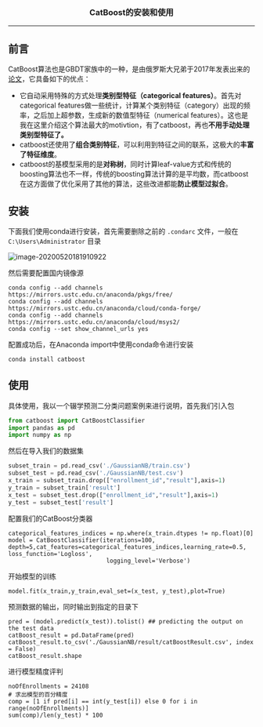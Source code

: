 ### <center>CatBoost的安装和使用
***
## 前言

CatBoost算法也是GBDT家族中的一种，是由俄罗斯大兄弟于2017年发表出来的[论文](https://arxiv.org/pdf/1706.09516.pdf)，它具备如下的优点：

- 它自动采用特殊的方式处理**类别型特征（categorical features）**。首先对categorical features做一些统计，计算某个类别特征（category）出现的频率，之后加上超参数，生成新的数值型特征（numerical features）。这也是我在这里介绍这个算法最大的motivtion，有了catboost，再也**不用手动处理类别型特征了。**
- catboost还使用了**组合类别特征**，可以利用到特征之间的联系，这极大的**丰富了特征维度**。
- catboost的基模型采用的是**对称树**，同时计算leaf-value方式和传统的boosting算法也不一样，传统的boosting算法计算的是平均数，而catboost在这方面做了优化采用了其他的算法，这些改进都能**防止模型过拟合**。

## 安装

下面我们使用conda进行安装，首先需要删除之前的 `.condarc` 文件，一般在 `C:\Users\Administrator` 目录

![image-20200520181910922](https://cdn.losey.top/blog/image-20200520181910922.png)

然后需要配置国内镜像源

```
conda config --add channels https://mirrors.ustc.edu.cn/anaconda/pkgs/free/
conda config --add channels https://mirrors.ustc.edu.cn/anaconda/cloud/conda-forge/
conda config --add channels https://mirrors.ustc.edu.cn/anaconda/cloud/msys2/
conda config --set show_channel_urls yes
```

配置成功后，在Anaconda import中使用conda命令进行安装

```
conda install catboost
```

## 使用

具体使用，我以一个辍学预测二分类问题案例来进行说明，首先我们引入包

```python
from catboost import CatBoostClassifier
import pandas as pd
import numpy as np
```

然后在导入我们的数据集

```python
subset_train = pd.read_csv('./GaussianNB/train.csv')
subset_test = pd.read_csv('./GaussianNB/test.csv')
x_train = subset_train.drop(["enrollment_id","result"],axis=1)
y_train = subset_train['result']
x_test = subset_test.drop(["enrollment_id","result"],axis=1)
y_test = subset_test['result']
```

配置我们的CatBoost分类器

```
categorical_features_indices = np.where(x_train.dtypes != np.float)[0]
model = CatBoostClassifier(iterations=100, depth=5,cat_features=categorical_features_indices,learning_rate=0.5, loss_function='Logloss',
                            logging_level='Verbose')
```

开始模型的训练

```
model.fit(x_train,y_train,eval_set=(x_test, y_test),plot=True)
```

预测数据的输出，同时输出到指定的目录下

```
pred = (model.predict(x_test)).tolist() ## predicting the output on the test data
catBoost_result = pd.DataFrame(pred)
catBoost_result.to_csv('./GaussianNB/result/catBoostResult.csv', index = False)
catBoost_result.shape
```

进行模型精度评判

```
noOfEnrollments = 24108
# 求出模型的百分精度
comp = [1 if pred[i] == int(y_test[i]) else 0 for i in range(noOfEnrollments)]
sum(comp)/len(y_test) * 100
```

